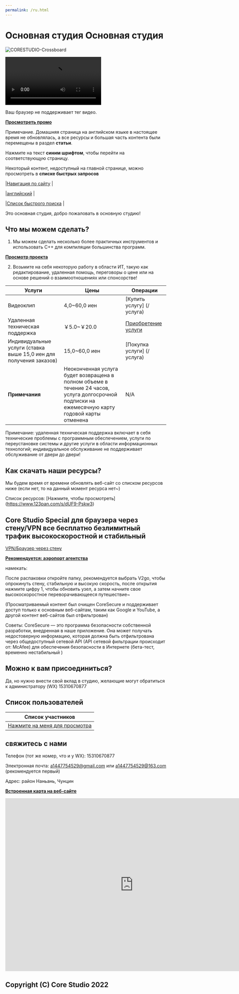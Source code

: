 ```yaml
---
permalink: /ru.html
---
```


# Основная студия Основная студия

![CORESTUDIO-Crossboard](https://user-images.githubusercontent.com/102907913/173843892-39ca58a2-8667-4951-8e5d-49f4328c7df4.png)

<video src="https://download.kstore.space/download/2719/xcp.mp4" type="video/mp4" autoplay="autoplay" control="contorls" loop="-1"><p> Ваш браузер не поддерживает тег видео.</p></video>

**[Просмотреть промо](/v/xc)**

Примечание. Домашняя страница на английском языке в настоящее время не обновлялась, а все ресурсы и большая часть контента были перемещены в раздел **статьи**.

Нажмите на текст **синим шрифтом**, чтобы перейти на соответствующую страницу.

Некоторый контент, недоступный на главной странице, можно просмотреть в **списке быстрых запросов**

|[Навигация по сайту](/websitemap) |

|[английский](https://corestudi0.github.io/en) |

|[Список быстрого поиска](/list) |

Это основная студия, добро пожаловать в основную студию!

## Что мы можем сделать?
1. Мы можем сделать несколько более практичных инструментов и использовать C++ для компиляции большинства программ.

[**Просмотр проекта**](https://www.123pan.com/s/dUF9-CDkw3)

2. Возьмите на себя некоторую работу в области ИТ, такую ​​как редактирование, удаленная помощь, переговоры о цене или на основе решений о взаимоотношениях или спонсорстве!

| **Услуги** | **Цены** | Операции |
| --------- | -------- | ----- |
| Видеоклип | 4,0~60,0 иен | [Купить услугу] (/ услуга) |
| Удаленная техническая поддержка | ￥5.0~￥20.0 | [Приобретение услуги](/услуга) |
| Индивидуальные услуги (ставка выше 15,0 иен для получения заказов) | 15,0~60,0 иен | [Покупка услуги] (/ услуга) |
| **Примечания** | Неоконченная услуга будет возвращена в полном объеме в течение 24 часов, услуга долгосрочной подписки на ежемесячную карту годовой карты отменена | N/A |

Примечание: удаленная техническая поддержка включает в себя технические проблемы с программным обеспечением, услуги по переустановке системы и другие услуги в области информационных технологий; индивидуальное обслуживание не поддерживает обслуживание от двери до двери!

## Как скачать наши ресурсы?
Мы будем время от времени обновлять веб-сайт со списком ресурсов ниже (если нет, то на данный момент ресурса нет~)

Список ресурсов: [Нажмите, чтобы просмотреть] (https://www.123pan.com/s/dUF9-Pskw3)

## Core Studio Special для браузера через стену/VPN все бесплатно безлимитный трафик высокоскоростной и стабильный

[VPN/Браузер через стену](/article/fanqiang)

**[Рекомендуется: аэропорт агентства](/article/PROXYairportservice)**

намекать:

После распаковки откройте папку, рекомендуется выбрать V2go, чтобы опрокинуть стену, стабильную и высокую скорость, после открытия нажмите цифру 1, чтобы обновить узел, а затем начните свое высокоскоростное переворачивающееся путешествие~

(Просматриваемый контент был очищен CoreSecure и поддерживает доступ только к основным веб-сайтам, таким как Google и YouTube, а другой контент веб-сайтов был отфильтрован)

Советы: CoreSecure — это программа безопасности собственной разработки, внедренная в наше приложение. Она может получать недостоверную информацию, которая должна быть отфильтрована через общедоступный сетевой API (API сетевой фильтрации происходит от: McAfee) для обеспечения безопасности в Интернете (бета-тест, временно нестабильный )

## Можно к вам присоединиться?
Да, но нужно внести свой вклад в студию, желающие могут обратиться к администратору (WX) 15310670877

## Список пользователей

|Список участников |
|----- |
| [Нажмите на меня для просмотра](/about/members) |

## свяжитесь с нами

Телефон (тот же номер, что и у WX): 15310670877

Электронная почта: a1447754529@gmail.com или a1447754529@163.com (рекомендуется первый)

Адрес: район Наньань, Чунцин

**[Встроенная карта на веб-сайте](/webmapAPI)**

<iframe width="800" height="540" frameborder="0" src="https://cn.bing.com/maps/embed?h=540&w=800&cp=nxjhg5swp5zr&lvl=17&typ=d&sty=r&src=SHELL&FORM= MBEDV8" прокрутка="нет"></iframe>

## Copyright (C) Core Studio 2022
